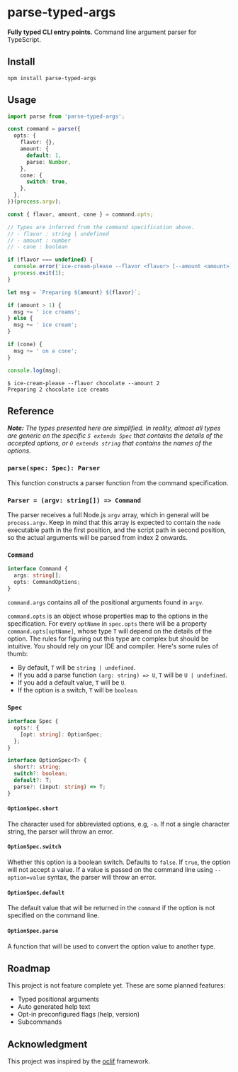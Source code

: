 # parse-typed-args

**Fully typed CLI entry points.** Command line argument parser for TypeScript.

## Install

```
npm install parse-typed-args
```

## Usage

```typescript
import parse from 'parse-typed-args';

const command = parse({
  opts: {
    flavor: {},
    amount: {
      default: 1,
      parse: Number,
    },
    cone: {
      switch: true,
    },
  },
})(process.argv);

const { flavor, amount, cone } = command.opts;

// Types are inferred from the command specification above.
// - flavor : string | undefined
// - amount : number
// - cone : boolean

if (flavor === undefined) {
  console.error('ice-cream-please --flavor <flavor> [--amount <amount>] [--cone]');
  process.exit(1);
}

let msg = `Preparing ${amount} ${flavor}`;

if (amount > 1) {
  msg += ' ice creams';
} else {
  msg += ' ice cream';
}

if (cone) {
  msg += ' on a cone';
}

console.log(msg);

```

```
$ ice-cream-please --flavor chocolate --amount 2
Preparing 2 chocolate ice creams
```

## Reference

_**Note:** The types presented here are simplified. In reality, almost all types are
generic on the specific `S extends Spec` that contains the details of the
accepted options, or `O extends string` that contains the names of the options._

### `parse(spec: Spec): Parser`

This function constructs a parser function from the command specification.

### `Parser = (argv: string[]) => Command`

The parser receives a full Node.js `argv` array, which in general will be
`process.argv`. Keep in mind that this array is expected to contain the `node`
executable path in the first position, and the script path in second position,
so the actual arguments will be parsed from index 2 onwards.

### `Command`

```typescript
interface Command {
  args: string[];
  opts: CommandOptions;
}
```

`command.args` contains all of the positional arguments found in `argv`.

`command.opts` is an object whose properties map to the options in the
specification. For every `optName` in `spec.opts` there will be a property
`command.opts[optName]`, whose type `T` will depend on the details of the option.
The rules for figuring out this type are complex but should be intuitive.
You should rely on your IDE and compiler. Here's some rules of thumb:

* By default, `T` will be `string | undefined`.
* If you add a parse function `(arg: string) => U`, `T` will be `U | undefined`.
* If you add a default value, `T` will be `U`.
* If the option is a switch, `T` will be `boolean`.

### `Spec`

```typescript
interface Spec {
  opts?: {
    [opt: string]: OptionSpec;
  };
}

interface OptionSpec<T> {
  short?: string;
  switch?: boolean;
  default?: T;
  parse?: (input: string) => T;
}
```

#### `OptionSpec.short`

The character used for abbreviated options, e.g, `-a`. If not a single character
string, the parser will throw an error.

#### `OptionSpec.switch`

Whether this option is a boolean switch. Defaults to `false`. If `true`, the option
will not accept a value. If a value is passed on the command line using
`--option=value` syntax, the parser will throw an error.

#### `OptionSpec.default`

The default value that will be returned in the `command` if the option is not
specified on the command line.

#### `OptionSpec.parse`

A function that will be used to convert the option value to another type.

## Roadmap

This project is not feature complete yet. These are some planned features:

- Typed positional arguments
- Auto generated help text
- Opt-in preconfigured flags (help, version)
- Subcommands

## Acknowledgment

This project was inspired by the [oclif] framework.

[oclif]: https://oclif.io
